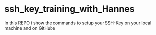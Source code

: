 # ssh_key_training_with_Hannes
In this REPO i show the commands to setup your SSH-Key on your local machine and on GitHube 
